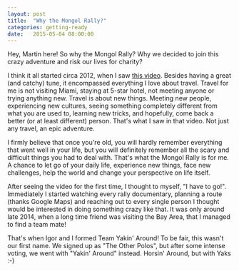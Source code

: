 ```yaml
---
layout: post
title:  "Why the Mongol Rally?"
categories: getting-ready
date:   2015-05-04 08:00:00
---
```

Hey, Martin here! So why the Mongol Rally? Why we decided to join this crazy adventure and risk our lives for charity?

I think it all started circa 2012, when I saw [this video](https://vimeo.com/52652020). Besides having a great (and catchy) tune, it encompassed everything I love about travel. Travel for me is not visiting Miami, staying at 5-star hotel, not meeting anyone or trying anything new. Travel is about new things. Meeting new people, experiencing new cultures, seeing something completely different from what you are used to, learning new tricks, and hopefully, come back a better (or at least different) person. That's what I saw in that video. Not just any travel, an epic adventure.

I firmly believe that once you're old, you will hardly remember everything that went well in your life, but you will definitely remember all the scary and difficult things you had to deal with. That's what the Mongol Rally is for me. A chance to let go of your daily life, experience new things, face new challenges, help the world and change your perspective on life itself.

After seeing the video for the first time, I thought to myself, "I have to go!". Immediately I started watching every rally documentary, planning a route (thanks Google Maps) and reaching out to every single person I thought would be interested in doing something crazy like that. It was only around late 2014, when a long time friend was visiting the Bay Area, that I managed to find a team mate!

That's when Igor and I formed Team Yakin' Around! To be fair, this wasn't our first name. We signed up as "The Other Polos", but after some intense voting, we went with "Yakin' Around" instead. Horsin' Around, but with Yaks :-)

